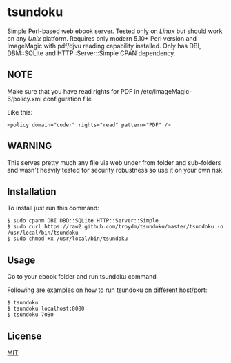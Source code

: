 # tsundoku
Simple Perl-based web ebook server.
Tested only on *Linux* but should work on any *Unix* platform.
Requires only modern 5.10+ Perl version and ImageMagic with pdf/djvu reading capability installed.
Only has DBI, DBM::SQLite and HTTP::Server::Simple CPAN dependency.

## NOTE

Make sure that you have read rights for PDF in /etc/ImageMagic-6/policy.xml configuration file

Like this:

    <policy domain="coder" rights="read" pattern="PDF" />


## WARNING

This serves pretty much any file via web under from folder and sub-folders and wasn't heavily tested for security robustness so use it on your own risk.

## Installation

To install just run this command:

    $ sudo cpanm DBI DBD::SQLite HTTP::Server::Simple
    $ sudo curl https://raw2.github.com/troydm/tsundoku/master/tsundoku -o /usr/local/bin/tsundoku
    $ sudo chmod +x /usr/local/bin/tsundoku

## Usage

Go to your ebook folder and run tsundoku command

Following are examples on how to run tsundoku on different host/port:

    $ tsundoku
    $ tsundoku localhost:8080
    $ tsundoku 7080


## License 

[MIT](http://opensource.org/licenses/MIT)
